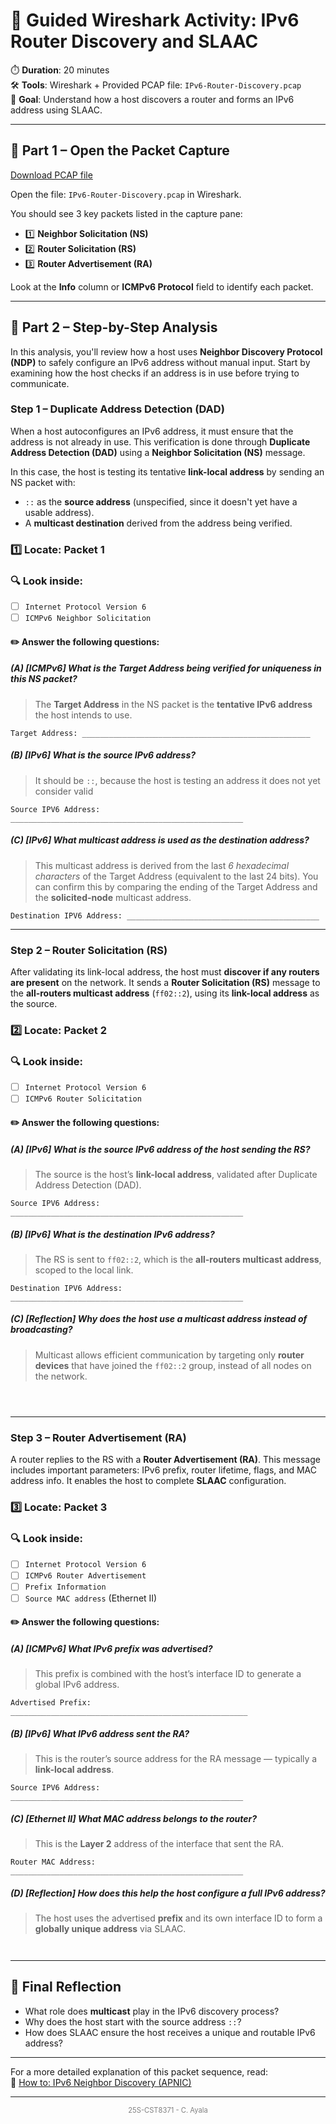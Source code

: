 
# 🧩 Guided Wireshark Activity: IPv6 Router Discovery and SLAAC

⏱️ **Duration**: 20 minutes  
🛠️ **Tools**: Wireshark + Provided PCAP file: `IPv6-Router-Discovery.pcap`  
🎯 **Goal**: Understand how a host discovers a router and forms an IPv6 address using SLAAC.

---

## 📁 Part 1 – Open the Packet Capture

[Download PCAP file](https://github.com/ayalac1111/Networking-Courses/raw/main/25S-CST8371/Resources/IPv6-Router-Discovery.pcapng)

Open the file: `IPv6-Router-Discovery.pcap` in Wireshark.

You should see 3 key packets listed in the capture pane:

- 1️⃣ **Neighbor Solicitation (NS)**
- 2️⃣ **Router Solicitation (RS)**
- 3️⃣ **Router Advertisement (RA)**

Look at the **Info** column or **ICMPv6 Protocol** field to identify each packet.

---

## 🧭 Part 2 – Step-by-Step Analysis

In this analysis, you'll review how a host uses **Neighbor Discovery Protocol (NDP)** to safely configure an IPv6 address without manual input. Start by examining how the host checks if an address is in use before trying to communicate.

### Step 1 – Duplicate Address Detection (DAD)

When a host autoconfigures an IPv6 address, it must ensure that the address is not already in use. This verification is done through **Duplicate Address Detection (DAD)** using a **Neighbor Solicitation (NS)** message.

In this case, the host is testing its tentative **link-local address** by sending an NS packet with:
- `::` as the **source address** (unspecified, since it doesn't yet have a usable address).
- A **multicast destination** derived from the address being verified.

### 1️⃣ **Locate**: Packet 1
### 🔍 Look inside:
- [ ]  `Internet Protocol Version 6`
- [ ]  `ICMPv6 Neighbor Solicitation`
#### **✏️ Answer** the following questions:

##### **(A)** **[ICMPv6]** What is the **Target Address** being verified for uniqueness in this NS packet?

> The **Target Address** in the NS packet is the **tentative IPv6 address** the host intends to use.

```
Target Address: ___________________________________________________
```

##### **(B)** **[IPv6]** What is the source IPv6 address?

>It should be `::`, because the host is testing an address it does not yet consider valid

```
Source IPV6 Address: ____________________________________________________  
```

##### **(C)** **[IPv6]** What multicast address is used as the destination address?

> This multicast address is derived from the last _6 hexadecimal characters_ of the Target Address (equivalent to the last 24 bits). You can confirm this by comparing the ending of the Target Address and the **solicited-node** multicast address.

```
Destination IPV6 Address: ___________________________________________  
```


---

### Step 2 – Router Solicitation (RS)

After validating its link-local address, the host must **discover if any routers are present** on the network. It sends a **Router Solicitation (RS)** message to the **all-routers multicast address** (`ff02::2`), using its **link-local address** as the source.

### 2️⃣ **Locate**: Packet 2
### 🔍 Look inside:
- [ ]  `Internet Protocol Version 6`
- [ ]  `ICMPv6 Router Solicitation`
#### **✏️ Answer** the following questions:

##### **(A)** **[IPv6]** What is the **source IPv6 address** of the host sending the RS?
 
> The source is the host’s **link-local address**, validated after Duplicate Address Detection (DAD).

```
Source IPV6 Address: ____________________________________________________  
```

##### **(B)** **[IPv6]** What is the **destination IPv6 address**?

> The RS is sent to `ff02::2`, which is the **all-routers multicast address**, scoped to the local link.

```
Destination IPV6 Address: ____________________________________________________  
```

##### **(C)**  **[Reflection]** Why does the host use a multicast address instead of broadcasting?

> Multicast allows efficient communication by targeting only **router devices** that have joined the `ff02::2` group, instead of all nodes on the network.

```



```


---

### Step 3 – Router Advertisement (RA)

A router replies to the RS with a **Router Advertisement (RA)**. This message includes important parameters: IPv6 prefix, router lifetime, flags, and MAC address info. It enables the host to complete **SLAAC** configuration.

### 3️⃣ **Locate**: Packet 3

### 🔍 Look inside:
- [ ]  `Internet Protocol Version 6`
- [ ] `ICMPv6 Router Advertisement`
- [ ] `Prefix Information`
- [ ] `Source MAC address` (Ethernet II)

#### **✏️ Answer** the following questions:

##### **(A)**  **[ICMPv6]** What IPv6 **prefix** was advertised?

> This prefix is combined with the host’s interface ID to generate a global IPv6 address.

```
Advertised Prefix: _____________________________________________________
```

##### **(B)** **[IPv6]** What IPv6 address sent the RA?

>This is the router’s source address for the RA message — typically a **link-local address**.

```
Source IPV6 Address: ____________________________________________________  
```

##### **(C)** **[Ethernet II]** What MAC address belongs to the router?

> This is the **Layer 2** address of the interface that sent the RA.

```
Router MAC Address: ____________________________________________________  
```

##### **(D)** **[Reflection]** How does this help the host configure a full IPv6 address?

>The host uses the advertised **prefix** and its own interface ID to form a **globally unique address** via SLAAC.

```


```

---
## 🔎 Final Reflection

- What role does **multicast** play in the IPv6 discovery process?
- Why does the host start with the source address `::`?
- How does SLAAC ensure the host receives a unique and routable IPv6 address?

---
For a more detailed explanation of this packet sequence, read:  
🔗 [How to: IPv6 Neighbor Discovery (APNIC)](https://blog.apnic.net/2019/10/18/how-to-ipv6-neighbor-discovery/)

---
<p style="font-size: 0.8em; text-align: center; color: gray;">
25S-CST8371 - C. Ayala 
</p>